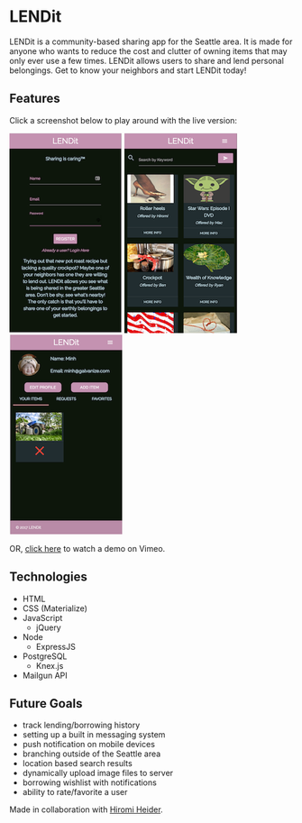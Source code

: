 # LENDit

LENDit is a community-based sharing app for the Seattle area. It is made for anyone who wants to reduce the cost and clutter of owning items that may only ever use a few times. LENDit allows users to share and lend personal belongings. Get to know your neighbors and start LENDit today!

## Features

Click a screenshot below to play around with the live version:

[![LENDit: Login Screen](/public/images/lendit-1.png)](https://xchau-lendit.herokuapp.com/)
[![LENDit: Listing Page](/public/images/lendit-2.png)](https://xchau-lendit.herokuapp.com/)
[![LENDit: User Dashboard](/public/images/lendit-3.png)](https://xchau-lendit.herokuapp.com/)

OR, [click here](https://youtu.be/GdP45lDkTq0) to watch a demo on Vimeo.

## Technologies

* HTML
* CSS (Materialize)
* JavaScript
  * jQuery
* Node
  * ExpressJS
* PostgreSQL
  * Knex.js
* Mailgun API

## Future Goals
  * track lending/borrowing history
  * setting up a built in messaging system
  * push notification on mobile devices
  * branching outside of the Seattle area
  * location based search results
  * dynamically upload image files to server
  * borrowing wishlist with notifications
  * ability to rate/favorite a user   

Made in collaboration with [Hiromi Heider](https://github.com/hiromih/).
